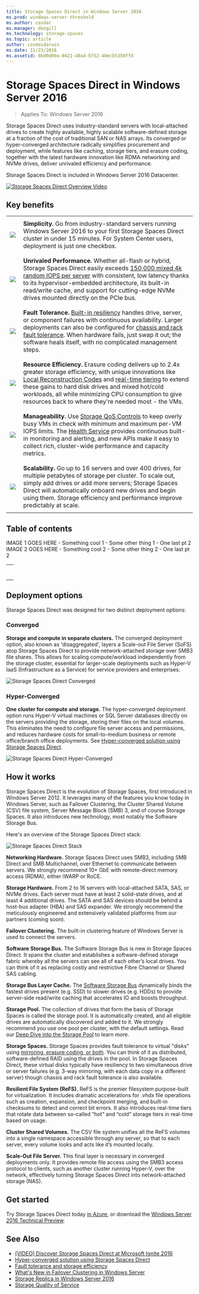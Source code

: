 ```yaml
---
title: Storage Spaces Direct in Windows Server 2016
ms.prod: windows-server-threshold
ms.author: cosdar
ms.manager: dongill
ms.technology: storage-spaces
ms.topic: article
author: cosmosdarwin
ms.date: 11/23/2016
ms.assetid: 8bd0d09a-0421-40a4-b752-40ecb5350ffd
---
```

# Storage Spaces Direct in Windows Server 2016
>Applies To: Windows Server 2016

Storage Spaces Direct uses industry-standard servers with local-attached drives to create highly available, highly scalable software-defined storage at a fraction of the cost of traditional SAN or NAS arrays. Its converged or hyper-converged architecture radically simplifies procurement and deployment, while features like caching, storage tiers, and erasure coding, together with the latest hardware innovation like RDMA networking and NVMe drives, deliver unrivaled efficiency and performance.

Storage Spaces Direct is included in Windows Server 2016 Datacenter.

[![Storage Spaces Direct Overview Video](media/Storage-Spaces-Direct-in-Windows-Server-2016/storage-spaces-direct-video-thumbnail.png)](https://www.youtube.com/embed/raeUiNtMk0E)

## Key benefits

<table>
	<tr style="border: 0;">
		<td style="padding: 10px; border: 0;">
			<img src="media/storage-spaces-direct-in-windows-server-2016/simplicity-icon.png">
		</td>
		<td style="padding: 10px; border: 0;">
			<b>Simplicity.</b> Go from industry-standard servers running Windows Server 2016 to your first Storage Spaces Direct cluster in under 15 minutes. For System Center users, deployment is just one checkbox.
		</td>
	</tr>
	<tr style="border: 0;">
		<td style="padding: 10px; border: 0;">
			<img src="media/storage-spaces-direct-in-windows-server-2016/performance-icon.png">
		</td>
		<td style="padding: 10px; border: 0;">
			<b>Unrivaled Performance.</b> Whether all-flash or hybrid, Storage Spaces Direct easily exceeds <a href="https://blogs.technet.microsoft.com/filecab/2016/07/26/storage-iops-update-with-storage-spaces-direct/">150,000 mixed 4k random IOPS per server</a> with consistent, low latency thanks to its hypervisor-embedded architecture, its built-in read/write cache, and support for cutting-edge NVMe drives mounted directly on the PCIe bus.
		</td>
	</tr>
	<tr style="border: 0;">
		<td style="padding: 10px; border: 0;">
			<img src="media/storage-spaces-direct-in-windows-server-2016/fault-tolerance-icon.png">
		</td>
		<td style="padding: 10px; border: 0;">
			<b>Fault Tolerance. </b><a href="storage-spaces-fault-tolerance.md">Built-in resiliency</a> handles drive, server, or component failures with continuous availability. Larger deployments can also be configured for <a href="../../failover-clustering/fault-domains.md">chassis and rack fault tolerance</a>. When hardware fails, just swap it out; the software heals itself, with no complicated management steps.
		</td>
	</tr>
	<tr style="border: 0;">
		<td style="padding: 10px; border: 0;">
			<img src="media/storage-spaces-direct-in-windows-server-2016/efficiency-icon.png">
		</td>
		<td style="padding: 10px; border: 0;">
			<b>Resource Efficiency.</b> Erasure coding delivers up to 2.4x greater storage efficiency, with unique innovations like <a href="https://www.microsoft.com/en-us/research/publication/erasure-coding-in-windows-azure-storage/">Local Reconstruction Codes</a> and <a href="https://blogs.technet.microsoft.com/filecab/2016/03/25/storage-spaces-direct-in-technical-preview-4/">real-time tiering</a> to extend these gains to hard disk drives and mixed hot/cold workloads, all while minimizing CPU consumption to give resources back to where they're needed most - the VMs.
		</td>
	</tr>
	<tr style="border: 0;">
		<td style="padding: 10px; border: 0;">
			<img src="media/storage-spaces-direct-in-windows-server-2016/manageability-icon.png">
		</td>
		<td style="padding: 10px; border: 0;">
			<b>Manageability.</b> Use <a href="../storage-qos/storage-qos-overview.md">Storage QoS Controls</a> to keep overly busy VMs in check with minimum and maximum per-VM IOPS limits. The <a href="../../failover-clustering/health-service-overview.md">Health Service</a> provides continuous built-in monitoring and alerting, and new APIs make it easy to collect rich, cluster-wide performance and capacity metrics.
		</td>
	</tr>
	<tr style="border: 0;">
		<td style="padding: 10px; border: 0;">
			<img src="media/storage-spaces-direct-in-windows-server-2016/scalability-icon.png">
		</td>
		<td style="padding: 10px; border: 0;">
			<b>Scalability.</b> Go up to 16 servers and over 400 drives, for multiple petabytes of storage per cluster. To scale out, simply add drives or add more servers; Storage Spaces Direct will automatically onboard new drives and begin using them. Storage efficiency and performance improve predictably at scale.
		</td>
	</tr>
</table>

## Table of contents

<table>
	<tr style="border: 0;">
		<td style="padding: 10px; border: 0;">
			<tr style="border: 0;"> IMAGE 1 GOES HERE </tr>
			<tr style="border: 0;">
			- Something cool 1
			- Some other thing 1
			- One last pt 2
			</tr>
		</td>
		<td style="padding: 10px; border: 0;">
			<tr style="border: 0;"> IMAGE 2 GOES HERE </tr>
			<tr style="border: 0;">
			- Something cool 2
			- Some other thing 2
			- One last pt 2
			</tr>
		</td>
	</tr>
</table>

## Deployment options

Storage Spaces Direct was designed for two distinct deployment options:

### Converged

**Storage and compute in separate clusters.** The converged deployment option, also known as 'disaggregated', layers a Scale-out File Server (SoFS) atop Storage Spaces Direct to provide network-attached storage over SMB3 file shares. This allows for scaling compute/workload independently from the storage cluster, essential for larger-scale deployments such as Hyper-V IaaS (Infrastructure as a Service) for service providers and enterprises.

![Storage Spaces Direct Converged](media/storage-spaces-direct-in-windows-server-2016/converged-minimal.png)

### Hyper-Converged

**One cluster for compute and storage.** The hyper-converged deployment option runs Hyper-V virtual machines or SQL Server databases directly on the servers providing the storage, storing their files on the local volumes. This eliminates the need to configure file server access and permissions, and reduces hardware costs for small-to-medium business or remote office/branch office deployments. See [Hyper-converged solution using Storage Spaces Direct](hyper-converged-solution-using-storage-spaces-direct.md).

![Storage Spaces Direct Hyper-Converged](media/storage-spaces-direct-in-windows-server-2016/hyper-converged-minimal.png)

## How it works

Storage Spaces Direct is the evolution of Storage Spaces, first introduced in Windows Server 2012. It leverages many of the features you know today in Windows Server, such as Failover Clustering, the Cluster Shared Volume (CSV) file system, Server Message Block (SMB) 3, and of course Storage Spaces. It also introduces new technology, most notably the Software Storage Bus.

Here's an overview of the Storage Spaces Direct stack:

![Storage Spaces Direct Stack](media/storage-spaces-direct-in-windows-server-2016/converged-full-stack.png)

**Networking Hardware.** Storage Spaces Direct uses SMB3, including SMB Direct and SMB Multichannel, over Ethernet to communicate between servers. We strongly recommend 10+ GbE with remote-direct memory access (RDMA), either iWARP or RoCE.

**Storage Hardware.** From 2 to 16 servers with local-attached SATA, SAS, or NVMe drives. Each server must have at least 2 solid-state drives, and at least 4 additional drives. The SATA and SAS devices should be behind a host-bus adapter (HBA) and SAS expander. We strongly recommend the meticulously engineered and extensively validated platforms from our partners (coming soon).

**Failover Clustering.** The built-in clustering feature of Windows Server is used to connect the servers.

**Software Storage Bus.** The Software Storage Bus is new in Storage Spaces Direct. It spans the cluster and establishes a software-defined storage fabric whereby all the servers can see all of each other’s local drives. You can think of it as replacing costly and restrictive Fibre Channel or Shared SAS cabling.

**Storage Bus Layer Cache.** The [Software Storage Bus](software-storage-bus-overview.md) dynamically binds the fastest drives present (e.g. SSD) to slower drives (e.g. HDDs) to provide server-side read/write caching that accelerates IO and boosts throughput.

**Storage Pool.** The collection of drives that form the basis of Storage Spaces is called the storage pool. It is automatically created, and all eligible drives are automatically discovered and added to it. We strongly recommend you use one pool per cluster, with the default settings. Read our [Deep Dive into the Storage Pool](https://blogs.technet.microsoft.com/filecab/2016/11/21/deep-dive-pool-in-spaces-direct/) to learn more.

**Storage Spaces.** Storage Spaces provides fault tolerance to virtual "disks" using [mirroring, erasure coding, or both](storage-spaces-fault-tolerance.md). You can think of it as distributed, software-defined RAID using the drives in the pool. In Storage Spaces Direct, these virtual disks typically have resiliency to two simultaneous drive or server failures (e.g. 3-way mirroring, with each data copy in a different server) though chassis and rack fault tolerance is also available.

**Resilient File System (ReFS).** ReFS is the premier filesystem purpose-built for virtualization. It includes dramatic accelerations for .vhdx file operations such as creation, expansion, and checkpoint merging, and built-in checksums to detect and correct bit errors. It also introduces real-time tiers that rotate data between so-called “hot” and “cold” storage tiers in real-time based on usage.

**Cluster Shared Volumes.** The CSV file system unifies all the ReFS volumes into a single namespace accessible through any server, so that to each server, every volume looks and acts like it’s mounted locally.

**Scale-Out File Server.** This final layer is necessary in converged deployments only. It provides remote file access using the SMB3 access protocol to clients, such as another cluster running Hyper-V, over the network, effectively turning Storage Spaces Direct into network-attached storage (NAS).

## Get started

Try Storage Spaces Direct today [in Azure](https://blogs.technet.microsoft.com/filecab/2016/05/05/s2dazuretp5/), or download the [Windows Server 2016 Technical Preview](https://www.microsoft.com/en-us/evalcenter/evaluate-windows-server-technical-preview).

## See Also  
-   [(VIDEO) Discover Storage Spaces Direct at Microsoft Ignite 2016](https://www.youtube.com/watch?v=-LK2ViRGbWs)
-   [Hyper-converged solution using Storage Spaces Direct](hyper-converged-solution-using-storage-spaces-direct.md)
-   [Fault tolerance and storage efficiency](storage-spaces-fault-tolerance.md)
-   [What's New in Failover Clustering in Windows Server](../../failover-clustering/whats-new-in-failover-clustering.md)  
-   [Storage Replica in Windows Server 2016](../storage-replica/storage-replica-overview.md)  
-   [Storage Quality of Service](../storage-qos/storage-qos-overview.md)
